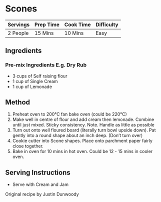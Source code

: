 # Scones

Servings | Prep Time | Cook Time | Difficulty
------ | ---- | -----| ----------
2 People | 15 Mins | 10 Mins | Easy

## Ingredients
### Pre-mix Ingredients E.g. Dry Rub
  * 3 cups of Self raising flour
  * 1 cup of Single Cream
  * 1 cup of Lemonade

## Method

  1. Preheat oven to 200°C fan bake oven (could be 220°C)
  1. Make well in centre of flour and add cream then lemonade. Combine until just mixed. Sticky consistency. Note. Handle as little as possible
  1. Turn out onto well floured board (literally turn bowl upside down). Pat gently into a round shape about an inch deep. (Don’t turn over)
  1. Cookie cutter into Scone shapes. Place onto parchment paper fairly close together.
  1. Bake in oven for 10 mins in hot oven. Could be 12 - 15 mins in cooler oven.

## Serving Instructions

  * Serve with Cream and Jam
  
 Original recipe by Justin Dunwoody
